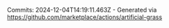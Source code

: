 Commits: 2024-12-04T14:19:11.463Z - Generated via https://github.com/marketplace/actions/artificial-grass
<br>
